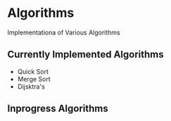 # Algorithms
Implementationa of Various Algorithms

## Currently Implemented Algorithms
- Quick Sort
- Merge Sort
- Dijsktra's

## Inprogress Algorithms

